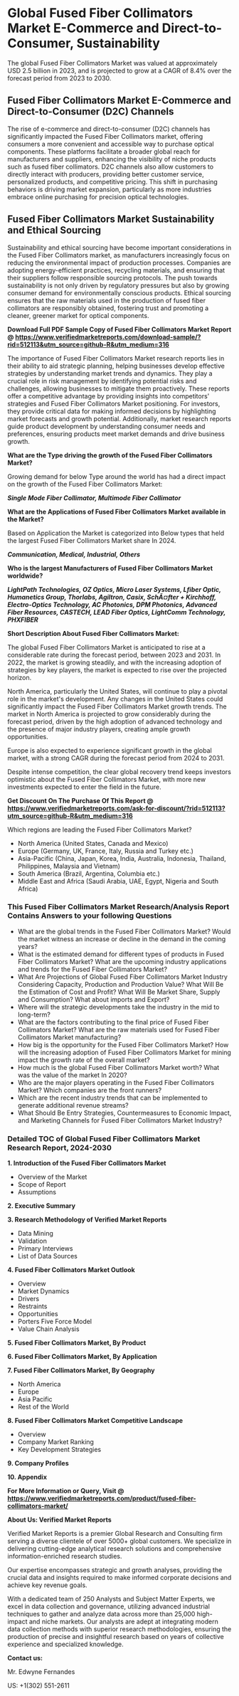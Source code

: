 <h1>Global Fused Fiber Collimators Market E-Commerce and Direct-to-Consumer, Sustainability</h1><p class=""><p>The global Fused Fiber Collimators Market was valued at approximately USD 2.5 billion in 2023, and is projected to grow at a CAGR of 8.4% over the forecast period from 2023 to 2030.</p> <h2>Fused Fiber Collimators Market E-Commerce and Direct-to-Consumer (D2C) Channels</h2> <p>The rise of e-commerce and direct-to-consumer (D2C) channels has significantly impacted the Fused Fiber Collimators market, offering consumers a more convenient and accessible way to purchase optical components. These platforms facilitate a broader global reach for manufacturers and suppliers, enhancing the visibility of niche products such as fused fiber collimators. D2C channels also allow customers to directly interact with producers, providing better customer service, personalized products, and competitive pricing. This shift in purchasing behaviors is driving market expansion, particularly as more industries embrace online purchasing for precision optical technologies.</p> <h2>Fused Fiber Collimators Market Sustainability and Ethical Sourcing</h2> <p>Sustainability and ethical sourcing have become important considerations in the Fused Fiber Collimators market, as manufacturers increasingly focus on reducing the environmental impact of production processes. Companies are adopting energy-efficient practices, recycling materials, and ensuring that their suppliers follow responsible sourcing protocols. The push towards sustainability is not only driven by regulatory pressures but also by growing consumer demand for environmentally conscious products. Ethical sourcing ensures that the raw materials used in the production of fused fiber collimators are responsibly obtained, fostering trust and promoting a cleaner, greener market for optical components.</p> </p><p class=""><strong>Download Full PDF Sample Copy of Fused Fiber Collimators Market Report @ <a href="https://www.verifiedmarketreports.com/download-sample/?rid=512113&utm_source=github-R&utm_medium=316" target="_blank">https://www.verifiedmarketreports.com/download-sample/?rid=512113&utm_source=github-R&utm_medium=316</a></strong></p><p>The importance of&nbsp;Fused Fiber Collimators Market research reports lies in their ability to aid strategic planning, helping businesses develop effective strategies by understanding market trends and dynamics. They play a crucial role in risk management by identifying potential risks and challenges, allowing businesses to mitigate them proactively. These reports offer a competitive advantage by providing insights into competitors' strategies and Fused Fiber Collimators Market positioning. For investors, they provide critical data for making informed decisions by highlighting market forecasts and growth potential. Additionally, market research reports guide product development by understanding consumer needs and preferences, ensuring products meet market demands and drive business growth.</p><p><strong>What are the&nbsp;Type driving the growth of the Fused Fiber Collimators Market?</strong></p><p id="" class="">Growing demand for below Type around the world has had a direct impact on the growth of the Fused Fiber Collimators Market:</p><p class=""><em><strong>Single Mode Fiber Collimator, Multimode Fiber Collimator</strong></em></p><p class=""><strong>What are the&nbsp;Applications&nbsp;of Fused Fiber Collimators Market available in the Market?</strong></p><p id="" class="">Based on Application the Market is categorized into Below types that held the largest Fused Fiber Collimators Market share In 2024.</p><p class=""><em><strong>Communication, Medical, Industrial, Others</strong></em></p><p class=""><strong>Who is the largest Manufacturers of Fused Fiber Collimators Market worldwide?</strong></p><p><em><strong>LightPath Technologies, OZ Optics, Micro Laser Systems, Lfiber Optic, Humanetics Group, Thorlabs, Agiltron, Casix, SchÃ¤fter + Kirchhoff, Electro-Optics Technology, AC Photonics, DPM Photonics, Advanced Fiber Resources, CASTECH, LEAD Fiber Optics, LightComm Technology, PHXFIBER</strong></em></p><p id="" class=""><strong>Short Description About Fused Fiber Collimators Market:</strong></p><p>The global Fused Fiber Collimators Market is anticipated to rise at a considerable rate during the forecast period, between 2023 and 2031. In 2022, the market is growing steadily, and with the increasing adoption of strategies by key players, the market is expected to rise over the projected horizon.</p><p>North America, particularly the United States, will continue to play a pivotal role in the market's development. Any changes in the United States could significantly impact the Fused Fiber Collimators Market growth trends. The market in North America is projected to grow considerably during the forecast period, driven by the high adoption of advanced technology and the presence of major industry players, creating ample growth opportunities.</p><p>Europe is also expected to experience significant growth in the global market, with a strong CAGR during the forecast period from 2024 to 2031.</p><p>Despite intense competition, the clear global recovery trend keeps investors optimistic about the Fused Fiber Collimators Market, with more new investments expected to enter the field in the future.</p><p id="" class=""><strong>Get Discount On The Purchase Of This Report @ <a href="https://www.verifiedmarketreports.com/ask-for-discount/?rid=512113?utm_source=github-R&utm_medium=316" target="_blank">https://www.verifiedmarketreports.com/ask-for-discount/?rid=512113?utm_source=github-R&utm_medium=316</a></strong></p><p class="">Which regions are leading the Fused Fiber Collimators Market?</p><ul><li>North America (United States, Canada and Mexico)</li><li>Europe (Germany, UK, France, Italy, Russia and Turkey etc.)</li><li>Asia-Pacific (China, Japan, Korea, India, Australia, Indonesia, Thailand, Philippines, Malaysia and Vietnam)</li><li>South America (Brazil, Argentina, Columbia etc.)</li><li>Middle East and Africa (Saudi Arabia, UAE, Egypt, Nigeria and South Africa)</li></ul><h3 id="" class="">This Fused Fiber Collimators Market Research/Analysis Report Contains Answers to your following Questions</h3><ul><li>What are the global trends in the Fused Fiber Collimators Market? Would the market witness an increase or decline in the demand in the coming years?</li><li>What is the estimated demand for different types of products in Fused Fiber Collimators Market? What are the upcoming industry applications and trends for the Fused Fiber Collimators Market?</li><li>What Are Projections of Global Fused Fiber Collimators Market Industry Considering Capacity, Production and Production Value? What Will Be the Estimation of Cost and Profit? What Will Be Market Share, Supply and Consumption? What about imports and Export?</li><li>Where will the strategic developments take the industry in the mid to long-term?</li><li>What are the factors contributing to the final price of Fused Fiber Collimators Market? What are the raw materials used for Fused Fiber Collimators Market manufacturing?</li><li>How big is the opportunity for the Fused Fiber Collimators Market? How will the increasing adoption of Fused Fiber Collimators Market for mining impact the growth rate of the overall market?</li><li>How much is the global Fused Fiber Collimators Market worth? What was the value of the market In 2020?</li><li>Who are the major players operating in the Fused Fiber Collimators Market? Which companies are the front runners?</li><li>Which are the recent industry trends that can be implemented to generate additional revenue streams?</li><li>What Should Be Entry Strategies, Countermeasures to Economic Impact, and Marketing Channels for Fused Fiber Collimators Market Industry?</li></ul><h3 id="" class="">Detailed TOC of Global Fused Fiber Collimators Market Research Report, 2024-2030</h3><p id="" class=""><strong>1. Introduction of the Fused Fiber Collimators Market</strong></p><ul><li>Overview of the Market</li><li>Scope of Report</li><li>Assumptions</li></ul><p id="" class=""><strong>2. Executive Summary</strong></p><p id="" class=""><strong>3. Research Methodology of Verified Market Reports</strong></p><ul><li>Data Mining</li><li>Validation</li><li>Primary Interviews</li><li>List of Data Sources</li></ul><p id="" class=""><strong>4. Fused Fiber Collimators Market Outlook</strong></p><ul><li>Overview</li><li>Market Dynamics</li><li>Drivers</li><li>Restraints</li><li>Opportunities</li><li>Porters Five Force Model</li><li>Value Chain Analysis</li></ul><p id="" class=""><strong>5. Fused Fiber Collimators Market, By Product</strong></p><p id="" class=""><strong>6. Fused Fiber Collimators Market, By Application</strong></p><p id="" class=""><strong>7. Fused Fiber Collimators Market, By Geography</strong></p><ul><li>North America</li><li>Europe</li><li>Asia Pacific</li><li>Rest of the World</li></ul><p id="" class=""><strong>8. Fused Fiber Collimators Market Competitive Landscape</strong></p><ul><li>Overview</li><li>Company Market Ranking</li><li>Key Development Strategies</li></ul><p id="" class=""><strong>9. Company Profiles</strong></p><p id="" class=""><strong>10. Appendix</strong></p><p id="" class=""><strong>For More Information or Query, Visit @ <a href="https://www.verifiedmarketreports.com/product/fused-fiber-collimators-market/" target="_blank">https://www.verifiedmarketreports.com/product/fused-fiber-collimators-market/</a></strong></p><p id="" class=""><strong>About Us: Verified Market Reports</strong></p><p id="" class="">Verified Market Reports is a premier Global Research and Consulting firm serving a diverse clientele of over 5000+ global customers. We specialize in delivering cutting-edge analytical research solutions and comprehensive information-enriched research studies.</p><p id="" class="">Our expertise encompasses strategic and growth analyses, providing the crucial data and insights required to make informed corporate decisions and achieve key revenue goals.</p><p id="" class="">With a dedicated team of 250 Analysts and Subject Matter Experts, we excel in data collection and governance, utilizing advanced industrial techniques to gather and analyze data across more than 25,000 high-impact and niche markets. Our analysts are adept at integrating modern data collection methods with superior research methodologies, ensuring the production of precise and insightful research based on years of collective experience and specialized knowledge.</p><p id="" class=""><strong>Contact us:</strong></p><p id="" class="">Mr. Edwyne Fernandes</p><p id="" class="">US: +1(302) 551-2611</p>